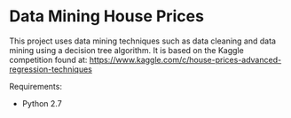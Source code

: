 # Data Mining House Prices
This project uses data mining techniques such as data cleaning and data mining using a decision tree algorithm.
It is based on the Kaggle competition found at: https://www.kaggle.com/c/house-prices-advanced-regression-techniques

Requirements:
* Python 2.7
